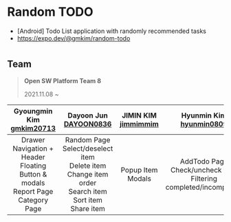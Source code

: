 # Random TODO
- [Android] Todo List application with randomly recommended tasks
- https://expo.dev/@gmkim/random-todo


#


## Team
> **Open SW Platform Team 8**
>
> 2021.11.08 ~


|Gyoungmin Kim<br>[gmkim20713](https://github.com/gmkim20713)|Dayoon Jun<br>[DAYOON0836](https://github.com/DAYOON0836)|JIMIN KIM<br>[jimmimmim](https://github.com/jimmimmim)|Hyunmin Kim<br>[hyunmin0809](https://github.com/hyunmin0809)|
|:---:|:---:|:---:|:---:|
|Drawer Navigation + Header<br>Floating Button & modals<br>Report Page<br>Category Page|Random Page<br>Select/deselect item<br>Delete item<br>Change item order<br>Search item<br>Sort item<br>Share item|Popup Item<br>Modals|AddTodo Page<br>Check/uncheck item<br>Filtering completed/incompleted|
